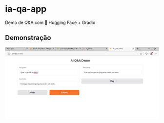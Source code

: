 # ia-qa-app
Demo de Q&amp;A com 🤗 Hugging Face + Gradio

## Demonstração

![Demo rodando](screenshot.png)
